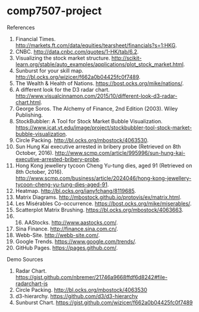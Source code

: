 # comp7507-project

References

1.  Financial Times. http://markets.ft.com/data/equities/tearsheet/financials?s=1:HKG. 
2.  CNBC. http://data.cnbc.com/quotes/1-HK/tab/6.2.
3.  Visualizing the stock market structure. http://scikit-learn.org/stable/auto_examples/applications/plot_stock_market.html.
4.  Sunburst for your skill map. http://bl.ocks.org/wizicer/f662a0b04425fc0f7489.
5.  The Wealth & Health of Nations. https://bost.ocks.org/mike/nations/.
6.  A different look for the D3 radar chart. http://www.visualcinnamon.com/2015/10/different-look-d3-radar-chart.html.
7.  George Soros. The Alchemy of Finance, 2nd Edition (2003). Wiley Publishing.
8.  StockBubbler: A Tool for Stock Market Bubble Visualization. https://www.icat.vt.edu/image/project/stockbubbler-tool-stock-market-bubble-visualization.
9.  Circle Packing. http://bl.ocks.org/mbostock/4063530.
10. Sun Hung Kai executive arrested in bribery probe (Retrieved on 8th October, 2016). http://www.scmp.com/article/995996/sun-hung-kai-executive-arrested-bribery-probe.
11. Hong Kong jewellery tycoon Cheng Yu-tung dies, aged 91 (Retrieved on 8th October, 2016). http://www.scmp.com/business/article/2024046/hong-kong-jewellery-tycoon-cheng-yu-tung-dies-aged-91.
12. Heatmap. http://bl.ocks.org/ianyfchang/8119685.
13. Matrix Diagrams. http://mbostock.github.io/protovis/ex/matrix.html.
14. Les Misérables Co-occurrence. https://bost.ocks.org/mike/miserables/.
15. Scatterplot Matrix Brushing. https://bl.ocks.org/mbostock/4063663.
17. 16. AAStocks. http://www.aastocks.com/.
18. Sina Finance. http://finance.sina.com.cn/.
19. Webb-Site. http://webb-site.com/.
20. Google Trends. https://www.google.com/trends/.
21. GitHub Pages. https://pages.github.com/.

Demo Sources
1. Radar Chart. https://gist.github.com/nbremer/21746a9668ffdf6d8242#file-radarchart-js
2. Circle Packing. http://bl.ocks.org/mbostock/4063530
3. d3-hierarchy. https://github.com/d3/d3-hierarchy
4. Sunburst Chart. https://gist.github.com/wizicer/f662a0b04425fc0f7489